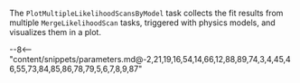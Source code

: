 The `PlotMultipleLikelihoodScansByModel` task collects the fit results from multiple `MergeLikelihoodScan` tasks, triggered with physics models, and visualizes them in a plot.

<div class="dhi_parameter_table">

--8<-- "content/snippets/parameters.md@-2,21,19,16,54,14,66,12,88,89,74,3,4,45,46,55,73,84,85,86,78,79,5,6,7,8,9,87"

</div>
